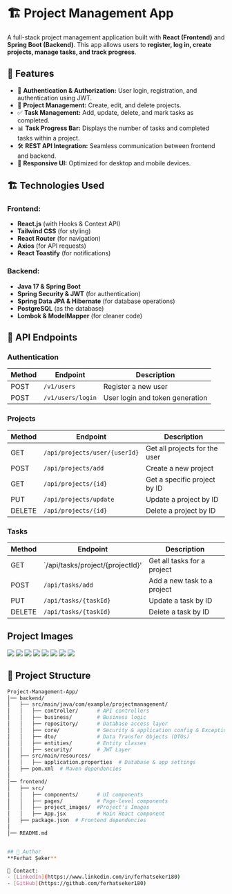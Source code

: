 # 🏗️ Project Management App

A full-stack project management application built with **React (Frontend)** and **Spring Boot (Backend)**. This app allows users to **register, log in, create projects, manage tasks, and track progress**.

## 🚀 Features
- 🔐 **Authentication & Authorization:** User login, registration, and authentication using JWT.
- 📁 **Project Management:** Create, edit, and delete projects.
- ✅ **Task Management:** Add, update, delete, and mark tasks as completed.
- 📊 **Task Progress Bar:** Displays the number of tasks and completed tasks within a project.
- 🛠️ **REST API Integration:** Seamless communication between frontend and backend.
- 🎨 **Responsive UI:** Optimized for desktop and mobile devices.

## 🏗️ Technologies Used
### Frontend:
- **React.js** (with Hooks & Context API)
- **Tailwind CSS** (for styling)
- **React Router** (for navigation)
- **Axios** (for API requests)
- **React Toastify** (for notifications)

### Backend:
- **Java 17 & Spring Boot**
- **Spring Security & JWT** (for authentication)
- **Spring Data JPA & Hibernate** (for database operations)
- **PostgreSQL** (as the database)
- **Lombok & ModelMapper** (for cleaner code)

## 📌 API Endpoints
### **Authentication**
| Method | Endpoint                        | Description                    |
|--------|---------------------------------|--------------------------------|
| POST   | `/v1/users`                     | Register a new user            |
| POST   | `/v1/users/login`               | User login and token generation|

### **Projects**
| Method | Endpoint                        | Description                    |
|--------|---------------------------------|--------------------------------|
| GET    | `/api/projects/user/{userId}`   | Get all projects for the user  |
| POST   | `/api/projects/add`             | Create a new project           |
| GET    | `/api/projects/{id}`            | Get a specific project by ID   |
| PUT    | `/api/projects/update`          | Update a project by ID         |
| DELETE | `/api/projects/{id}`            | Delete a project by ID         |

### **Tasks**
| Method | Endpoint                        | Description                    |
|--------|-------------------------------  |--------------------------------|
| GET    | `/api/tasks/project/{projectId}'|Get all tasks for a project     |
| POST   | `/api/tasks/add`                | Add a new task to a project    |
| PUT    | `/api/tasks/{taskId}`           | Update a task by ID            |
| DELETE | `/api/tasks/{taskId}`           | Delete a task by ID            |

## Project Images

<img src="https://raw.githubusercontent.com/ferhatseker180/Project-Management-App/refs/heads/main/Frontend/project-management-app/src/project_images/Sign-Up%20Page.PNG"> 
<img src="https://raw.githubusercontent.com/ferhatseker180/Project-Management-App/refs/heads/main/Frontend/project-management-app/src/project_images/Login%20Page.PNG"> 
<img src="https://raw.githubusercontent.com/ferhatseker180/Project-Management-App/refs/heads/main/Frontend/project-management-app/src/project_images/Succesfull%20Login.PNG"> 
<img src="https://raw.githubusercontent.com/ferhatseker180/Project-Management-App/refs/heads/main/Frontend/project-management-app/src/project_images/Failed%20Login.PNG"> 
<img src="https://raw.githubusercontent.com/ferhatseker180/Project-Management-App/refs/heads/main/Frontend/project-management-app/src/project_images/Main%20Screen.PNG"> 
<img src="https://raw.githubusercontent.com/ferhatseker180/Project-Management-App/refs/heads/main/Frontend/project-management-app/src/project_images/Create%20Project.PNG"> 
<img src="https://raw.githubusercontent.com/ferhatseker180/Project-Management-App/refs/heads/main/Frontend/project-management-app/src/project_images/Project%20Page.PNG">
<img src="https://raw.githubusercontent.com/ferhatseker180/Project-Management-App/refs/heads/main/Frontend/project-management-app/src/project_images/Zero%20Task%20Page.PNG">


## 📂 Project Structure
```bash
Project-Management-App/
│── backend/
│   ├── src/main/java/com/example/projectmanagement/
│   │   ├── controller/      # API controllers
│   │   ├── business/        # Business logic
│   │   ├── repository/      # Database access layer
│   │   ├── core/            # Security & application config & Exceptions
│   │   ├── dto/             # Data Transfer Objects (DTOs)
│   │   ├── entities/        # Entity classes
│   │   ├── security/        # JWT Layer
│   ├── src/main/resources/
│   │   ├── application.properties  # Database & app settings
│   ├── pom.xml  # Maven dependencies
│
│── frontend/
│   ├── src/
│   │   ├── components/      # UI components
│   │   ├── pages/           # Page-level components
│   │   ├── project_images/  #Project's Images
│   │   ├── App.jsx          # Main React component
│   ├── package.json  # Frontend dependencies
│
│── README.md


## 👤 Author  
**Ferhat Şeker**  

📧 Contact:  
- [LinkedIn](https://www.linkedin.com/in/ferhatseker180)  
- [GitHub](https://github.com/ferhatseker180)

